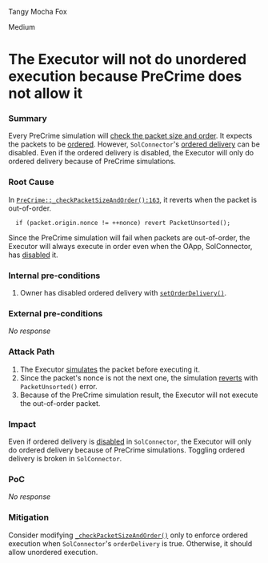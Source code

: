 Tangy Mocha Fox

Medium

# The Executor will not do unordered execution because PreCrime does not allow it

### Summary

Every PreCrime simulation will [check the packet size and order](https://github.com/sherlock-audit/2024-09-orderly-network-solana-contract/blob/main/sol-cc/contracts/layerzerolabs/lz-evm-oapp-v2/contracts/precrime/PreCrime.sol#L85). It expects the packets to be [ordered](https://github.com/sherlock-audit/2024-09-orderly-network-solana-contract/blob/main/sol-cc/contracts/layerzerolabs/lz-evm-oapp-v2/contracts/precrime/PreCrime.sol#L163). However, `SolConnector`'s [ordered delivery](https://github.com/sherlock-audit/2024-09-orderly-network-solana-contract/blob/main/sol-cc/contracts/SolConnector.sol#L60-L62) can be disabled. Even if the ordered delivery is disabled, the Executor will only do ordered delivery because of PreCrime simulations.

### Root Cause

In [`PreCrime::_checkPacketSizeAndOrder():163`](https://github.com/sherlock-audit/2024-09-orderly-network-solana-contract/blob/main/sol-cc/contracts/layerzerolabs/lz-evm-oapp-v2/contracts/precrime/PreCrime.sol#L163), it reverts when the packet is out-of-order. 
```solidity
  if (packet.origin.nonce != ++nonce) revert PacketUnsorted();
```

Since the PreCrime simulation will fail when packets are out-of-order, the Executor will always execute in order even when the OApp, SolConnector, has [disabled](https://github.com/sherlock-audit/2024-09-orderly-network-solana-contract/blob/main/sol-cc/contracts/SolConnector.sol#L121-L125) it.

### Internal pre-conditions

1. Owner has disabled ordered delivery with [`setOrderDelivery()`](https://github.com/sherlock-audit/2024-09-orderly-network-solana-contract/blob/main/sol-cc/contracts/SolConnector.sol#L121-L125).

### External pre-conditions

_No response_

### Attack Path

1. The Executor [simulates](https://github.com/sherlock-audit/2024-09-orderly-network-solana-contract/blob/main/sol-cc/contracts/layerzerolabs/lz-evm-oapp-v2/contracts/precrime/PreCrime.sol#L80-L87) the packet before executing it.
2. Since the packet's nonce is not the next one, the simulation [reverts](https://github.com/sherlock-audit/2024-09-orderly-network-solana-contract/blob/main/sol-cc/contracts/layerzerolabs/lz-evm-oapp-v2/contracts/precrime/PreCrime.sol#L163) with `PacketUnsorted()` error.
3. Because of the PreCrime simulation result, the Executor will not execute the out-of-order packet.

### Impact

Even if ordered delivery is [disabled](https://github.com/sherlock-audit/2024-09-orderly-network-solana-contract/blob/main/sol-cc/contracts/SolConnector.sol#L60-L62) in `SolConnector`, the Executor will only do ordered delivery because of PreCrime simulations. Toggling ordered delivery is broken in `SolConnector`.

### PoC

_No response_

### Mitigation

Consider modifying [`_checkPacketSizeAndOrder()`](https://github.com/sherlock-audit/2024-09-orderly-network-solana-contract/blob/main/sol-cc/contracts/layerzerolabs/lz-evm-oapp-v2/contracts/precrime/PreCrime.sol#L134-L166) only to enforce ordered execution when `SolConnector`'s `orderDelivery` is true. Otherwise, it should allow unordered execution.